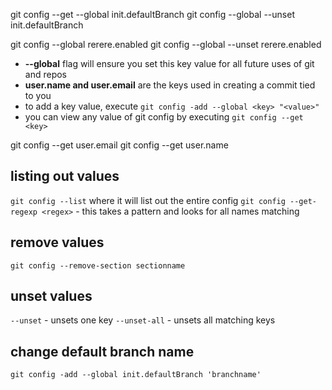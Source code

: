 git config --get --global init.defaultBranch
git config --global --unset init.defaultBranch

git config --global rerere.enabled
git config --global --unset rerere.enabled

- **--global** flag will ensure you set this key value for all future uses of git and repos
- **user.name and user.email** are the keys used in creating a commit tied to you
- to add a key value, execute ```git config -add --global <key> "<value>"```
- you can view any value of git config by executing ```git config --get <key>```

git config --get user.email
git config --get user.name

## listing out values

``git config --list`` where it will list out the entire config
``git config --get-regexp <regex>`` - this takes a pattern and looks for all names matching

## remove values
``git config --remove-section sectionname``

## unset values 
``--unset`` - unsets one key
``--unset-all`` - unsets all matching keys

## change default branch name
``git config -add --global init.defaultBranch 'branchname'``
